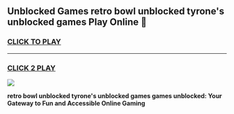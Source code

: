 
## Unblocked Games retro bowl unblocked tyrone's unblocked games Play Online 👋
<h3>
<a href="https://news.freeplayer.one?title=retro_bowl_unblocked_tyrone's_unblocked_games&ref=17F">CLICK TO PLAY</a></h3>
<hr>

<h3>
<a href="https://news.freeplayer.one?title=retro_bowl_unblocked_tyrone's_unblocked_games&ref=17F">CLICK 2 PLAY</a>
  
</h3>

<a href="https://news.freeplayer.one?title=retro_bowl_unblocked_tyrone's_unblocked_games&ref=17F/"><img src="https://clearcache.store/games.png"></a>


**retro bowl unblocked tyrone's unblocked games games unblocked: Your Gateway to Fun and Accessible Online Gaming**
